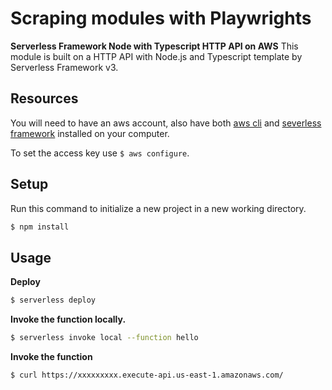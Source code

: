 <!--
title: 'AWS Simple HTTP Endpoint example in NodeJS with Typescript'
description: 'This template demonstrates how to make a simple HTTP API with Node.js and Typescript running on AWS Lambda and API Gateway using the Serverless Framework v3.'
layout: Doc
framework: v3
platform: AWS
language: nodeJS
authorLink: 'https://github.com/serverless'
authorName: 'Serverless, inc.'
authorAvatar: 'https://avatars1.githubusercontent.com/u/13742415?s=200&v=4'
-->

# Scraping modules with Playwrights

**Serverless Framework Node with Typescript HTTP API on AWS**
This module is built on a HTTP API with Node.js and Typescript template by Serverless Framework v3.

## Resources
You will need to have an aws account, also have both [aws cli](https://aws.amazon.com/es/cli/) and [severless framework](https://www.serverless.com/framework/docs/getting-started) installed on your computer.

To set the access key use `$ aws configure`.

## Setup

Run this command to initialize a new project in a new working directory.

``` bash
$ npm install
```

## Usage

**Deploy**

``` bash
$ serverless deploy
```

**Invoke the function locally.**

``` bash
$ serverless invoke local --function hello
```

**Invoke the function**

``` bash
$ curl https://xxxxxxxxx.execute-api.us-east-1.amazonaws.com/
```
